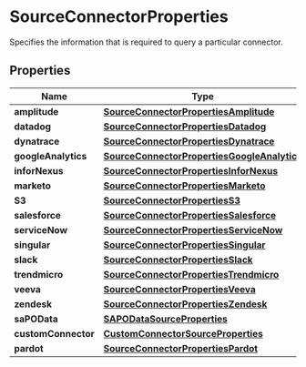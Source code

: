 

# SourceConnectorProperties

 Specifies the information that is required to query a particular connector. 

## Properties

| Name | Type | Description | Notes |
|------------ | ------------- | ------------- | -------------|
|**amplitude** | [**SourceConnectorPropertiesAmplitude**](SourceConnectorPropertiesAmplitude.md) |  |  [optional] |
|**datadog** | [**SourceConnectorPropertiesDatadog**](SourceConnectorPropertiesDatadog.md) |  |  [optional] |
|**dynatrace** | [**SourceConnectorPropertiesDynatrace**](SourceConnectorPropertiesDynatrace.md) |  |  [optional] |
|**googleAnalytics** | [**SourceConnectorPropertiesGoogleAnalytics**](SourceConnectorPropertiesGoogleAnalytics.md) |  |  [optional] |
|**inforNexus** | [**SourceConnectorPropertiesInforNexus**](SourceConnectorPropertiesInforNexus.md) |  |  [optional] |
|**marketo** | [**SourceConnectorPropertiesMarketo**](SourceConnectorPropertiesMarketo.md) |  |  [optional] |
|**S3** | [**SourceConnectorPropertiesS3**](SourceConnectorPropertiesS3.md) |  |  [optional] |
|**salesforce** | [**SourceConnectorPropertiesSalesforce**](SourceConnectorPropertiesSalesforce.md) |  |  [optional] |
|**serviceNow** | [**SourceConnectorPropertiesServiceNow**](SourceConnectorPropertiesServiceNow.md) |  |  [optional] |
|**singular** | [**SourceConnectorPropertiesSingular**](SourceConnectorPropertiesSingular.md) |  |  [optional] |
|**slack** | [**SourceConnectorPropertiesSlack**](SourceConnectorPropertiesSlack.md) |  |  [optional] |
|**trendmicro** | [**SourceConnectorPropertiesTrendmicro**](SourceConnectorPropertiesTrendmicro.md) |  |  [optional] |
|**veeva** | [**SourceConnectorPropertiesVeeva**](SourceConnectorPropertiesVeeva.md) |  |  [optional] |
|**zendesk** | [**SourceConnectorPropertiesZendesk**](SourceConnectorPropertiesZendesk.md) |  |  [optional] |
|**saPOData** | [**SAPODataSourceProperties**](SAPODataSourceProperties.md) |  |  [optional] |
|**customConnector** | [**CustomConnectorSourceProperties**](CustomConnectorSourceProperties.md) |  |  [optional] |
|**pardot** | [**SourceConnectorPropertiesPardot**](SourceConnectorPropertiesPardot.md) |  |  [optional] |



